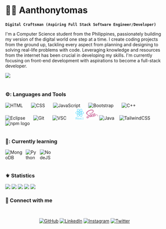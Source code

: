 # 👨‍💻 Aanthonytomas      

**`Digital Craftsman (Aspiring Full Stack Software Engineer/Developer)`** <br>		

I'm a Computer Science student from the Philippines, passionately building my version of the digital world one step at a time. I create coding projects from the ground up, tackling every aspect from planning and designing to solving real-life problems with code. Leveraging knowledge and resources from the internet has been crucial in developing my skills. I'm currently focusing on front-end development with aspirations to become a full-stack developer. 

<a href="https://github.com/aanthonytomas">
  <img src="https://visitcount.itsvg.in/api?id=aanthonytomas&label=Profile%20Views&color=12&icon=5&pretty=true" />
</a>

 <p align="left">
	    
#
### ⚙️: Languages and Tools 

<div align="left">
<img  alt="HTML" width="35px" style="padding-right:10px;" src="https://cdn.jsdelivr.net/gh/devicons/devicon/icons/html5/html5-plain.svg" /><img width="12" />
<img  alt="CSS" width="35px" style="padding-right:10px;" src="https://cdn.jsdelivr.net/gh/devicons/devicon/icons/css3/css3-plain.svg" /><img width="12" />
<img  alt="JavaScript" width="35px" style="padding-right:10px;" src="https://cdn.jsdelivr.net/gh/devicons/devicon/icons/javascript/javascript-plain.svg" /><img width="12" />
<img  alt="Bootstrap" width="42px" style="padding-right:10px;" src="https://ehaboo.github.io/my-resume/assets/images/Bootstrap-img.png" /><img width="12" />
<img  alt="C++" width="33px" height="33" style="padding-right:10px;" src="https://upload.wikimedia.org/wikipedia/commons/thumb/1/18/ISO_C%2B%2B_Logo.svg/406px-ISO_C%2B%2B_Logo.svg.png?20170928190710" /><img width="12" />
<img  alt="Eclipse" width="35px" height="34" style="padding-right:10px;" src="https://logodix.com/logo/732150.png"/><img width="12" />
<img  alt="Git" width="35px" height="33" style="padding-right:10px;" src="https://cdn.jsdelivr.net/gh/devicons/devicon/icons/git/git-original.svg" /><img width="12" />
<img  alt="VSC" width="33px" height="33" style="padding-right:10px;" src="https://cdn.freebiesupply.com/logos/large/2x/visual-studio-code-logo-png-transparent.png"/><img width="12" />
<img src="https://raw.githubusercontent.com/devicons/devicon/master/icons/react/react-original-wordmark.svg" alt="react" width="33" height="35"/> </a> 
<img src="https://raw.githubusercontent.com/devicons/devicon/master/icons/sass/sass-original.svg" alt="sass" width="38" height="37"/> 
<img  alt="Java" width="35px" style="padding-right:10px;" src="https://cdn.jsdelivr.net/gh/devicons/devicon/icons/java/java-original.svg"/><img width="2" />
<img  alt="TailwindCSS" width="39px" height="39" style="padding-right:10px;" src="https://raw.githubusercontent.com/danielcranney/readme-generator/main/public/icons/skills/tailwindcss-colored.svg" /><img width="4" /> 
<img src="https://cdn.jsdelivr.net/gh/devicons/devicon/icons/npm/npm-original-wordmark.svg" height="40" alt="npm logo"  /><img width="0" />

</div>



#
### 📑: Currently learning

<div>
<img align="left" alt="MongoDB" width="55px" style="padding-right:10px; " src="https://pluspng.com/img-png/logo-mongodb-png-mongodb-logo-png-400.png" /><img width="-24" />
<img align="left" alt="Python" width="35px"  style="padding-right:10px;" src="https://cdn.jsdelivr.net/gh/devicons/devicon/icons/python/python-plain.svg" /><img width="2" />
<img align="left" alt="NodeJS" width="35px" style="padding-right:10px;" src="https://cdn.jsdelivr.net/gh/devicons/devicon/icons/nodejs/nodejs-original.svg" /><img width="2" />
</div>
<br>

#
### :fleur_de_lis: Statistics

![](http://github-profile-summary-cards.vercel.app/api/cards/profile-details?username=Aanthonytomas&theme=transparent)
![](http://github-profile-summary-cards.vercel.app/api/cards/repos-per-language?username=Aanthonytomas&theme=transparent)
![](http://github-profile-summary-cards.vercel.app/api/cards/most-commit-language?username=Aanthonytomas&theme=transparent)
![](http://github-profile-summary-cards.vercel.app/api/cards/stats?username=Aanthonytomas&theme=transparent)
![](http://github-profile-summary-cards.vercel.app/api/cards/productive-time?username=Aanthonytomas&theme=transparent&utcOffset=8)


</section>

### :link: Connect with me  
	
<br>	 
<p align=center>
<a href="https://github.com/aanthonytomas"><img src="https://user-images.githubusercontent.com/58532023/171219272-a68dd897-a9c7-4826-b7e6-10ef84e6a0a8.png" alt="GitHub"/></a>
<a href="https://www.linkedin.com/in/aanthonytomas/"><img src="https://user-images.githubusercontent.com/58532023/171219303-8839f911-21bf-453f-b517-9dd6ef9a873c.png" alt="LinkedIn"/></a>
<a href="https://www.instagram.com/aanthonytomas/"><img src="https://user-images.githubusercontent.com/58532023/171219320-cc1517cb-54a9-470c-a92d-965524a7b3aa.png" alt="Instagram"/></a>
<a href="https://twitter.com/aanthonytomas"><img src="https://user-images.githubusercontent.com/58532023/171218519-2ccc030a-72b5-45ea-a2ec-7f1dfbef917f.png" alt="Twitter"/></a>
</p>




